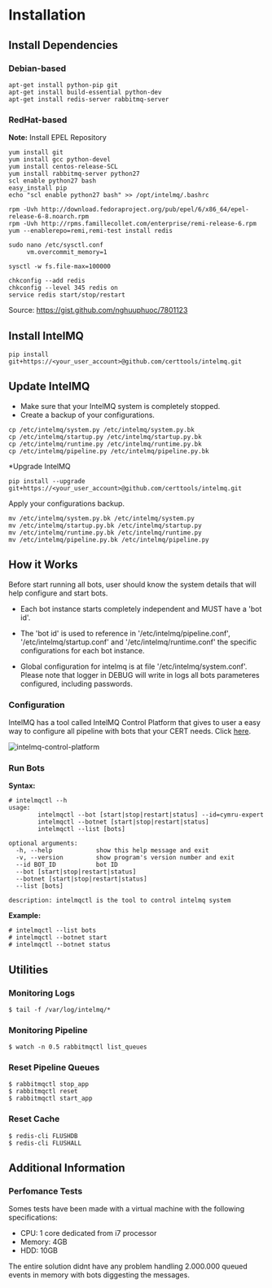 # Installation

## Install Dependencies

### Debian-based
```
apt-get install python-pip git
apt-get install build-essential python-dev
apt-get install redis-server rabbitmq-server
```

### RedHat-based

**Note:** Install EPEL Repository
```
yum install git
yum install gcc python-devel
yum install centos-release-SCL
yum install rabbitmq-server python27
scl enable python27 bash
easy_install pip
echo "scl enable python27 bash" >> /opt/intelmq/.bashrc

rpm -Uvh http://download.fedoraproject.org/pub/epel/6/x86_64/epel-release-6-8.noarch.rpm
rpm -Uvh http://rpms.famillecollet.com/enterprise/remi-release-6.rpm
yum --enablerepo=remi,remi-test install redis

sudo nano /etc/sysctl.conf
     vm.overcommit_memory=1
 
sysctl -w fs.file-max=100000

chkconfig --add redis
chkconfig --level 345 redis on
service redis start/stop/restart
```
Source: https://gist.github.com/nghuuphuoc/7801123

## Install IntelMQ

```
pip install git+https://<your_user_account>@github.com/certtools/intelmq.git
```

## Update IntelMQ

* Make sure that your IntelMQ system is completely stopped.
* Create a backup of your configurations.

```
cp /etc/intelmq/system.py /etc/intelmq/system.py.bk
cp /etc/intelmq/startup.py /etc/intelmq/startup.py.bk
cp /etc/intelmq/runtime.py /etc/intelmq/runtime.py.bk
cp /etc/intelmq/pipeline.py /etc/intelmq/pipeline.py.bk
```

*Upgrade IntelMQ

```
pip install --upgrade git+https://<your_user_account>@github.com/certtools/intelmq.git
```

Apply your configurations backup.
```
mv /etc/intelmq/system.py.bk /etc/intelmq/system.py
mv /etc/intelmq/startup.py.bk /etc/intelmq/startup.py
mv /etc/intelmq/runtime.py.bk /etc/intelmq/runtime.py
mv /etc/intelmq/pipeline.py.bk /etc/intelmq/pipeline.py
```


## How it Works

Before start running all bots, user should know the system details that will help configure and start bots.

* Each bot instance starts completely independent and MUST have a 'bot id'.

* The 'bot id' is used to reference in '/etc/intelmq/pipeline.conf', '/etc/intelmq/startup.conf' and '/etc/intelmq/runtime.conf' the specific configurations for each bot instance.

* Global configuration for intelmq is at file '/etc/intelmq/system.conf'. Please note that logger in DEBUG will write in logs all bots parameteres configured, including passwords.

### Configuration

IntelMQ has a tool called IntelMQ Control Platform that gives to user a easy way to configure all pipeline with bots that your CERT needs. Click [here](https://github.com/certtools/intelmq-control-platform).

![intelmq-control-platform](https://raw.githubusercontent.com/certtools/intelmq/master/docs/images/intelmq-control-platform.png?token=4184292__eyJzY29wZSI6IlJhd0Jsb2I6Y2VydHRvb2xzL2ludGVsbXEvbWFzdGVyL2RvY3MvaW1hZ2VzL2ludGVsbXEtY29udHJvbC1wbGF0Zm9ybS5wbmciLCJleHBpcmVzIjoxNDA5MzU2NzA1fQ%3D%3D--cb13c5f86c73243fbf1c632e1d172fd29c0aac5e)


### Run Bots

**Syntax:**

```
# intelmqctl --h
usage: 
        intelmqctl --bot [start|stop|restart|status] --id=cymru-expert
        intelmqctl --botnet [start|stop|restart|status]
        intelmqctl --list [bots]

optional arguments:
  -h, --help            show this help message and exit
  -v, --version         show program's version number and exit
  --id BOT_ID           bot ID
  --bot [start|stop|restart|status]
  --botnet [start|stop|restart|status]
  --list [bots]

description: intelmqctl is the tool to control intelmq system

```

**Example:**

```
# intelmqctl --list bots
# intelmqctl --botnet start
# intelmqctl --botnet status
```


## Utilities

### Monitoring Logs

```
$ tail -f /var/log/intelmq/*
```

### Monitoring Pipeline

```
$ watch -n 0.5 rabbitmqctl list_queues
```

### Reset Pipeline Queues

```
$ rabbitmqctl stop_app
$ rabbitmqctl reset
$ rabbitmqctl start_app
```

### Reset Cache
```
$ redis-cli FLUSHDB
$ redis-cli FLUSHALL
```


## Additional Information

### Perfomance Tests

Somes tests have been made with a virtual machine with the following specifications:
* CPU: 1 core dedicated from i7 processor
* Memory: 4GB
* HDD: 10GB

The entire solution didnt have any problem handling 2.000.000 queued events in memory with bots diggesting the messages.



